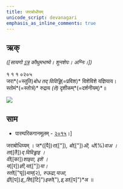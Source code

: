 ```yaml
---
title: जराबोधीयम् 
unicode_script: devanagari  
emphasis_as_inline_comments: true
---   
```


## ऋक्

*([सायणो [ऽत्र](https://archive.org/details/SamaVedaSanhitaWithSayanabhashyaVolume1SatyavrataSamasrami1874bis/page/n151) कौथुमभाष्ये। शुनशेपः। अग्निः।])*

१ १ १ ०२०५  
जरा*(=स्तुति)*बोध तद् विविड्ढि*(=प्रविश)* विशेविशे यज्ञियाय।  
स्तोमं*(=स्तोत्रं)* रुद्राय *(ते)* दृशीकम्*(=दर्शनीयम्)*॥

![](../../images/agni-giving-abhaya-to-Rtvik-or-yajamAna.png)


## साम
- पारम्परिकगानमूलम् - [२०१५](https://archive.org/stream/sAmaveda-jaiminIya-paravastu-paramparA-docs/UDAKA%20SAANTHI%20SAAMAANI#page/n2/mode/1up&sa=D&ust=1542425956390000)।]
<div class="audioEmbed"  caption="रामानुजार्यः 1974 " src="https://archive
.org/download/jaiminIya-sAma-gAna-paravastu-tradition-rAmAnuja/jarAbodha.mp3"></div>
<div class="audioEmbed"  caption="गोपालार्यः 2015  " src="https://archive
.org/download/jaiminIya-sAma-gAna-paravastu-tradition-gopAla-2015/jarAbodha.mp3"></div>
<div class="audioEmbed"  caption="गोपाल-विश्वासयोर् अनुवचनम् 2018 1x" src="https://archive
.org/download/jaiminIya-sAma-gAna-paravastu-tradition-anuvachanam-gopAla-vishvAsa-2018/jarAbodha.mp3"></div>
<div class="audioEmbed"  caption="गोपाल-विश्वासयोर् अनुवचनम् 2018 1.5x" src="https://archive
.org/download/jaiminIya-sAma-gAna-paravastu-tradition-anuvachanam-gopAla-vishvAsa-2018-150p-speed/jarAbodha.mp3"></div>

जराबोधिय्यम् । ज*([पै])*रा*(["])*, बो*(["])*ऒ, धो*(%)*वाअ ।  
ता*([तै])*द् विविड्ढाइ ।  
वी*([का])*शाइवा, इशॆ ।  
य*([र])*ज्ञी,या*(["])*या।  
स्तो*(["घृ])*माम्*(२)*, रुऊद्रा,याआ,  
द्री*([प])*इ,,शि*([टि]")*इको*(")*,इ,डा*([प]")*अ ॥
